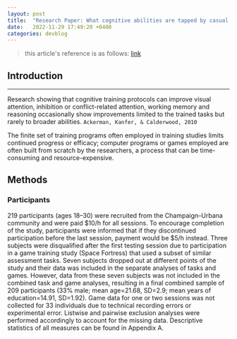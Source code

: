 ```yaml
---
layout: post
title:  "Research Paper: What cognitive abilities are tapped by casual video games?"
date:   2022-11-29 17:49:20 +0400
categories: devblog
---
```


> this article's reference is as follows: [link](https://www.ncbi.nlm.nih.gov/pmc/articles/PMC3679476/)

## Introduction

---
Research showing that cognitive training protocols can improve visual attention, inhibition or conflict-related attention, working memory and reasoning occasionally show improvements limited to the trained tasks but rarely to broader abilities. `Ackerman, Kanfer, & Calderwood, 2010`

The finite set of training programs often employed in training studies limits continued progress or efficacy; computer programs or games employed are often built from scratch by the researchers, a process that can be time-consuming and resource-expensive.

## Methods

### Participants

219 participants (ages 18–30) were recruited from the Champaign–Urbana community and were paid $10/h for all sessions. To encourage completion of the study, participants were informed that if they discontinued participation before the last session, payment would be $5/h instead. Three subjects were disqualified after the first testing session due to participation in a game training study (Space Fortress) that used a subset of similar assessment tasks. Seven subjects dropped out at different points of the study and their data was included in the separate analyses of tasks and games. However, data from these seven subjects was not included in the combined task and game analyses, resulting in a final combined sample of 209 participants (33% male; mean age=21.68, SD=2.9; mean years of education=14.91, SD=1.92). Game data for one or two sessions was not collected for 33 individuals due to technical recording errors or experimental error. Listwise and pairwise exclusion analyses were performed accordingly to account for the missing data. Descriptive statistics of all measures can be found in Appendix A.
